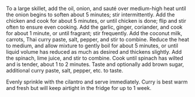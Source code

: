 To a large skillet, add the oil, onion, and sauté over medium-high heat until the onion begins to soften about 5 minutes; stir intermittently.
Add the chicken and cook for about 5 minutes, or until chicken is done; flip and stir often to ensure even cooking.
Add the garlic, ginger, coriander, and cook for about 1 minute, or until fragrant; stir frequently.
Add the coconut milk, carrots, Thai curry paste, salt, pepper, and stir to combine. Reduce the heat to medium, and allow mixture to gently boil for about 5 minutes, or until liquid volume has reduced as much as desired and thickens slightly.
Add the spinach, lime juice, and stir to combine. Cook until spinach has wilted and is tender, about 1 to 2 minutes. Taste and optionally add brown sugar, additional curry paste, salt, pepper, etc. to taste.

Evenly sprinkle with the cilantro and serve immediately. Curry is best warm and fresh but will keep airtight in the fridge for up to 1 week.